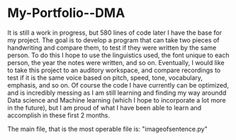 # My-Portfolio--DMA


It is still a work in progress, but 580 lines of code later I have the base for my project. The goal is to develop a program that can take two pieces of handwriting and compare them, to test if they were written by the same person. To do this I hope to use the linguistics used, the font unique to each person, the year the notes were written, and so on. Eventually, I would like to take this project to an auditory workspace, and compare recordings to test if it is the same voice based on pitch, speed, tone, vocabulary, emphasis, and so on. Of course the code I have currently can be optimized, and is incredibly messing as I am still learning and finding my way aroundd Data science and Machine learning (which I hope to incorporate a lot more in the future), but I am proud of what I have been able to learn and accomplish in these first 2 months. 


The main file, that is the most operable file is: "imageofsentence.py"
